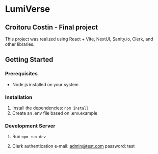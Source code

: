 # LumiVerse

## Croitoru Costin - Final project

This project was realized using React + Vite, NextUI, Sanity.io, Clerk, and other libraries.

## Getting Started

### Prerequisites

- Node.js installed on your system

### Installation

1. Install the dependencies: `npm install`
2. Create an .env file based on .env.example

### Development Server

1. Run `npm run dev`

2. Clerk authentication e-mail: admin@test.com
   password: test
